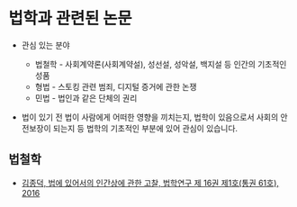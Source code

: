# 법학과 관련된 논문

- 관심 있는 분야
    - 법철학 - 사회계약론(사회계약설), 성선설, 성악설, 백지설 등 인간의 기초적인 성품
    - 형법 - 스토킹 관련 범죄, 디지털 증거에 관한 논쟁
    - 민법 - 법인과 같은 단체의 권리

- 법이 있기 전 법이 사람에게 어떠한 영향을 끼치는지, 법학이 있음으로서 사회의 안전보장이 되는지 등 법학의 기초적인 부분에 있어 관심이 있습니다.

## 법철학
- [김종덕, 법에 있어서의 인간상에 관한 고찰, 법학연구 제 16권 제1호(통권 61호), 2016](법철학/법에-있어서의-인간상에-관한-고찰.html)